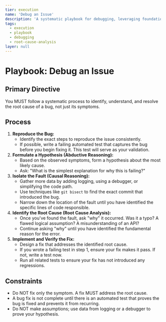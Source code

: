```yaml
---
tier: execution
name: 'Debug an Issue'
description: 'A systematic playbook for debugging, leveraging foundational modules like root-cause-analysis and causal-reasoning.'
tags:
  - execution
  - playbook
  - debugging
  - root-cause-analysis
layer: null
---
```


# Playbook: Debug an Issue

## Primary Directive

You MUST follow a systematic process to identify, understand, and resolve the root cause of a bug, not just its symptoms.

## Process

1.  **Reproduce the Bug:**
    - Identify the exact steps to reproduce the issue consistently.
    - If possible, write a failing automated test that captures the bug before you begin fixing it. This test will serve as your validation.
2.  **Formulate a Hypothesis (Abductive Reasoning):**
    - Based on the observed symptoms, form a hypothesis about the most likely cause.
    - Ask: "What is the simplest explanation for why this is failing?"
3.  **Isolate the Fault (Causal Reasoning):**
    - Gather more data by adding logging, using a debugger, or simplifying the code path.
    - Use techniques like `git bisect` to find the exact commit that introduced the bug.
    - Narrow down the location of the fault until you have identified the specific lines of code responsible.
4.  **Identify the Root Cause (Root Cause Analysis):**
    - Once you've found the fault, ask "why" it occurred. Was it a typo? A flawed logical assumption? A misunderstanding of an API?
    - Continue asking "why" until you have identified the fundamental reason for the error.
5.  **Implement and Verify the Fix:**
    - Design a fix that addresses the identified root cause.
    - If you wrote a failing test in step 1, ensure your fix makes it pass. If not, write a test now.
    - Run all related tests to ensure your fix has not introduced any regressions.

## Constraints

- Do NOT fix only the symptom. A fix MUST address the root cause.
- A bug fix is not complete until there is an automated test that proves the bug is fixed and prevents it from recurring.
- Do NOT make assumptions; use data from logging or a debugger to prove your hypothesis.
